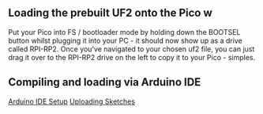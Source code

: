 ## Loading the prebuilt UF2 onto the Pico w
Put your Pico into FS / bootloader mode by holding down the BOOTSEL button whilst plugging it into your PC - it should now show up as a drive called RPI-RP2. Once you've navigated to your chosen uf2 file, you can just drag it over to the RPI-RP2 drive on the left to copy it to your Pico - simples.

## Compiling and loading via Arduino IDE
[Arduino IDE Setup](https://github.com/earlephilhower/arduino-pico#installing-via-arduino-boards-manager)
[Uploading Sketches](https://github.com/earlephilhower/arduino-pico#uploading-sketches)